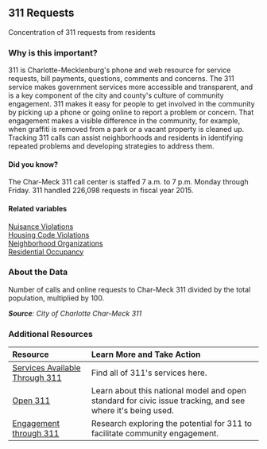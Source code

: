 ## 311 Requests
Concentration of 311 requests from residents

### Why is this important?
311 is Charlotte-Mecklenburg's phone and web resource for service requests, bill payments, questions, comments and concerns. The 311 service makes government services more accessible and transparent, and is a key component of the city and county's culture of community engagement. 311 makes it easy for people to get involved in the community by picking up a phone or going online to report a problem or concern. That engagement makes a visible difference in the community, for example, when graffiti is removed from a park or a vacant property is cleaned up. Tracking 311 calls can assist neighborhoods and residents in identifying repeated problems and developing strategies to address them.

#### Did you know?
The Char-Meck 311 call center is staffed 7 a.m. to 7 p.m. Monday through Friday. 311 handled 226,098 requests in fiscal year 2015.

#### Related variables
<a href="javascript:void(0)" onclick="changeMetric('m32')">Nuisance Violations</a>  
<a href="javascript:void(0)" onclick="changeMetric('m68')">Housing Code Violations</a>  
<a href="javascript:void(0)" onclick="changeMetric('m73')">Neighborhood Organizations</a>  
<a href="javascript:void(0)" onclick="changeMetric('m31')">Residential Occupancy</a>  

### About the Data 
Number of calls and online requests to Char-Meck 311 divided by the total population, multiplied by 100.

_**Source**: City of Charlotte Char-Meck 311_

### Additional Resources
|Resource |Learn More and Take Action | 
|:--- | :--- |
|[Services Available Through 311](http://charmeck.org/services/i%20want%20to/Pages/default.aspx)| Find all of 311's services here.
|[Open 311](http://www.open311.org/learn/)|Learn about this national model and open standard for civic issue tracking, and see where it's being used.
|[Engagement through 311](http://icma.org/en/results/sustainable_communities/projects/311)| Research exploring the potential for 311 to facilitate community engagement.
